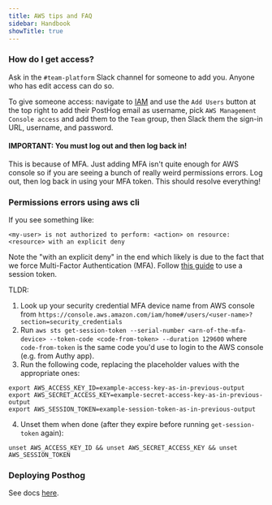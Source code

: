 ```yaml
---
title: AWS tips and FAQ
sidebar: Handbook
showTitle: true
---
```


### How do I get access?

Ask in the `#team-platform` Slack channel for someone to add you. Anyone who has edit access can do so.

To give someone access: navigate to [IAM](https://console.aws.amazon.com/iamv2/home#/users) and use the `Add Users` button at the top right to add their PostHog email as username, pick `AWS Management Console access` and add them to the `Team` group, then Slack them the sign-in URL, username, and password.

#### IMPORTANT: You must log out and then log back in!

This is because of MFA. Just adding MFA isn't quite enough for AWS console so if you are seeing a bunch of really weird permissions errors. Log out, then log back in using your MFA token. This should resolve everything!

### Permissions errors using aws cli

If you see something like:
```
<my-user> is not authorized to perform: <action> on resource: <resource> with an explicit deny
```

Note the "with an explicit deny" in the end which likely is due to the fact that we force Multi-Factor Authentication (MFA). Follow [this guide](https://aws.amazon.com/premiumsupport/knowledge-center/authenticate-mfa-cli/) to use a session token. 

TLDR:

1. Look up your security credential MFA device name from AWS console from `https://console.aws.amazon.com/iam/home#/users/<user-name>?section=security_credentials`
2. Run `aws sts get-session-token --serial-number <arn-of-the-mfa-device> --token-code <code-from-token> --duration 129600` where `code-from-token` is the same code you'd use to login to the AWS console (e.g. from Authy app).
3. Run the following code, replacing the placeholder values with the appropriate ones:
```
export AWS_ACCESS_KEY_ID=example-access-key-as-in-previous-output
export AWS_SECRET_ACCESS_KEY=example-secret-access-key-as-in-previous-output
export AWS_SESSION_TOKEN=example-session-token-as-in-previous-output
```
4. Unset them when done (after they expire before running `get-session-token` again):
```
unset AWS_ACCESS_KEY_ID && unset AWS_SECRET_ACCESS_KEY && unset AWS_SESSION_TOKEN
```

### Deploying Posthog

See docs [here](https://posthog.com/docs/self-host/deploy/aws).
